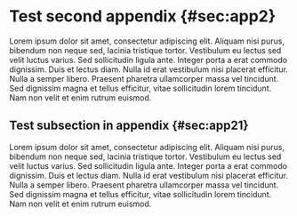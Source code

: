 
# Test second appendix {#sec:app2}
Lorem ipsum dolor sit amet, consectetur adipiscing elit. Aliquam nisi purus, bibendum non neque sed, lacinia tristique tortor. Vestibulum eu lectus sed velit luctus varius. Sed sollicitudin ligula ante. Integer porta a erat commodo dignissim. Duis et lectus diam. Nulla id erat vestibulum nisi placerat efficitur. Nulla a semper libero. Praesent pharetra ullamcorper massa vel tincidunt. Sed dignissim magna et tellus efficitur, vitae sollicitudin lorem tincidunt. Nam non velit et enim rutrum euismod.

## Test subsection in appendix {#sec:app21}
Lorem ipsum dolor sit amet, consectetur adipiscing elit. Aliquam nisi purus, bibendum non neque sed, lacinia tristique tortor. Vestibulum eu lectus sed velit luctus varius. Sed sollicitudin ligula ante. Integer porta a erat commodo dignissim. Duis et lectus diam. Nulla id erat vestibulum nisi placerat efficitur. Nulla a semper libero. Praesent pharetra ullamcorper massa vel tincidunt. Sed dignissim magna et tellus efficitur, vitae sollicitudin lorem tincidunt. Nam non velit et enim rutrum euismod.
